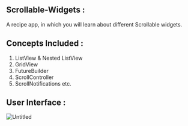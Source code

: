 ## Scrollable-Widgets :
A recipe app, in which you will learn about different Scrollable widgets.

## Concepts Included :
1. ListView & Nested ListView
2. GridView
3. FutureBuilder
4. ScrollController
5. ScrollNotifications etc.

## User Interface :
![Untitled](https://user-images.githubusercontent.com/36065206/143734022-8c7009b5-331f-4f72-90dc-43e52155bfbc.png)
